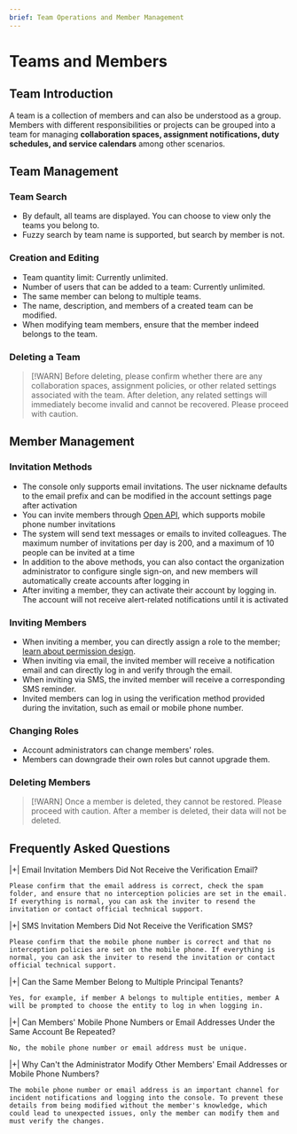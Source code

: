 ```yaml
---
brief: Team Operations and Member Management
---
```


# Teams and Members

## Team Introduction
A team is a collection of members and can also be understood as a group. Members with different responsibilities or projects can be grouped into a team for managing **collaboration spaces, assignment notifications, duty schedules, and service calendars** among other scenarios.

## Team Management

### Team Search

- By default, all teams are displayed. You can choose to view only the teams you belong to.
- Fuzzy search by team name is supported, but search by member is not.

### Creation and Editing

- Team quantity limit: Currently unlimited.
- Number of users that can be added to a team: Currently unlimited.
- The same member can belong to multiple teams.
- The name, description, and members of a created team can be modified.
- When modifying team members, ensure that the member indeed belongs to the team.

### Deleting a Team

> [!WARN]
> Before deleting, please confirm whether there are any collaboration spaces, assignment policies, or other related settings associated with the team.
> After deletion, any related settings will immediately become invalid and cannot be recovered. Please proceed with caution.

## Member Management

### Invitation Methods

- The console only supports email invitations. The user nickname defaults to the email prefix and can be modified in the account settings page after activation
- You can invite members through [Open API](https://developer.flashcat.cloud/api-110655699), which supports mobile phone number invitations
- The system will send text messages or emails to invited colleagues. The maximum number of invitations per day is 200, and a maximum of 10 people can be invited at a time
- In addition to the above methods, you can also contact the organization administrator to configure single sign-on, and new members will automatically create accounts after logging in
- After inviting a member, they can activate their account by logging in. The account will not receive alert-related notifications until it is activated

### Inviting Members

- When inviting a member, you can directly assign a role to the member; [learn about permission design](/feature/permission).
- When inviting via email, the invited member will receive a notification email and can directly log in and verify through the email.
- When inviting via SMS, the invited member will receive a corresponding SMS reminder.
- Invited members can log in using the verification method provided during the invitation, such as email or mobile phone number.

### Changing Roles

- Account administrators can change members' roles.
- Members can downgrade their own roles but cannot upgrade them.

### Deleting Members
> [!WARN]
> Once a member is deleted, they cannot be restored. Please proceed with caution.
> After a member is deleted, their data will not be deleted.

## Frequently Asked Questions

|+| Email Invitation Members Did Not Receive the Verification Email?

    Please confirm that the email address is correct, check the spam folder, and ensure that no interception policies are set in the email. If everything is normal, you can ask the inviter to resend the invitation or contact official technical support.

|+| SMS Invitation Members Did Not Receive the Verification SMS?

    Please confirm that the mobile phone number is correct and that no interception policies are set on the mobile phone. If everything is normal, you can ask the inviter to resend the invitation or contact official technical support.

|+| Can the Same Member Belong to Multiple Principal Tenants?

    Yes, for example, if member A belongs to multiple entities, member A will be prompted to choose the entity to log in when logging in.

|+| Can Members' Mobile Phone Numbers or Email Addresses Under the Same Account Be Repeated?

    No, the mobile phone number or email address must be unique.

|+| Why Can't the Administrator Modify Other Members' Email Addresses or Mobile Phone Numbers?

    The mobile phone number or email address is an important channel for incident notifications and logging into the console. To prevent these details from being modified without the member's knowledge, which could lead to unexpected issues, only the member can modify them and must verify the changes.
